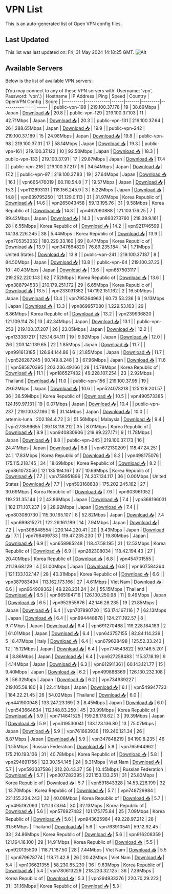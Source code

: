 # VPN List

This is an auto-generated list of Open VPN config files.

## Last Updated

This list was last updated on: Fri, 31 May 2024 14:18:25 GMT.
![Alt](https://repobeats.axiom.co/api/embed/186b98318ef1479477931607c1ad7d823f12451f.svg "Repobeats analytics image")

## Available Servers

Below is the list of available VPN servers:

(You may connect to any of these VPN servers with: Username: 'vpn', Password: 'vpn'.)
| Hostname | IP Address | Ping | Speed | Country | OpenVPN Config | Score |
|----------|------------|------|-------|---------|----------------| ----- |
| public-vpn-198 | 219.100.37.178 | 19 | 38.69Mbps | Japan | [Download 📥](./configs/server_0_JP.ovpn) | 20.8 |
| public-vpn-129 | 219.100.37.103 | 11 | 42.71Mbps | Japan | [Download 📥](./configs/server_1_JP.ovpn) | 20.3 |
| public-vpn-131 | 219.100.37.64 | 26 | 288.65Mbps | Japan | [Download 📥](./configs/server_2_JP.ovpn) | 19.9 |
| public-vpn-242 | 219.100.37.189 | 15 | 24.98Mbps | Japan | [Download 📥](./configs/server_3_JP.ovpn) | 19.8 |
| public-vpn-98 | 219.100.37.31 | 17 | 58.14Mbps | Japan | [Download 📥](./configs/server_4_JP.ovpn) | 19.3 |
| public-vpn-161 | 219.100.37.122 | 10 | 92.50Mbps | Japan | [Download 📥](./configs/server_5_JP.ovpn) | 18.3 |
| public-vpn-133 | 219.100.37.91 | 17 | 29.87Mbps | Japan | [Download 📥](./configs/server_6_JP.ovpn) | 17.4 |
| public-vpn-216 | 219.100.37.217 | 9 | 34.54Mbps | Japan | [Download 📥](./configs/server_7_JP.ovpn) | 17.2 |
| public-vpn-97 | 219.100.37.83 | 19 | 27.64Mbps | Japan | [Download 📥](./configs/server_8_JP.ovpn) | 16.1 |
| vpn665476019 | 60.110.54.8 | 7 | 19.57Mbps | Japan | [Download 📥](./configs/server_9_JP.ovpn) | 15.3 |
| vpn112893131 | 118.156.245.9 | 3 | 8.22Mbps | Japan | [Download 📥](./configs/server_10_JP.ovpn) | 14.8 |
| vpn639795250 | 121.129.0.113 | 31 | 31.97Mbps | Korea Republic of | [Download 📥](./configs/server_11_KR.ovpn) | 14.6 |
| vpn265043458 | 59.13.195.76 | 31 | 9.58Mbps | Korea Republic of | [Download 📥](./configs/server_12_KR.ovpn) | 14.3 |
| vpn462090888 | 121.103.176.25 | 7 | 89.42Mbps | Japan | [Download 📥](./configs/server_13_JP.ovpn) | 14.3 |
| vpn893273760 | 218.39.9.161 | 28 | 6.55Mbps | Korea Republic of | [Download 📥](./configs/server_14_KR.ovpn) | 14.2 |
| vpn921746599 | 14.138.226.245 | 38 | 5.44Mbps | Korea Republic of | [Download 📥](./configs/server_15_KR.ovpn) | 13.9 |
| vpn705353032 | 180.229.33.160 | 69 | 8.47Mbps | Korea Republic of | [Download 📥](./configs/server_16_KR.ovpn) | 13.9 |
| vpn347664820 | 76.89.235.184 | 14 | 1.71Mbps | United States | [Download 📥](./configs/server_17_US.ovpn) | 13.8 |
| public-vpn-241 | 219.100.37.187 | 8 | 84.50Mbps | Japan | [Download 📥](./configs/server_18_JP.ovpn) | 13.8 |
| public-vpn-64 | 219.100.37.23 | 10 | 40.43Mbps | Japan | [Download 📥](./configs/server_19_JP.ovpn) | 13.6 |
| vpn657503117 | 219.252.220.143 | 62 | 7.52Mbps | Korea Republic of | [Download 📥](./configs/server_20_KR.ovpn) | 13.6 |
| vpn388794533 | 210.179.251.172 | 29 | 6.65Mbps | Korea Republic of | [Download 📥](./configs/server_21_KR.ovpn) | 13.5 |
| vpn233031362 | 147.192.151.162 | 2 | 16.50Mbps | Japan | [Download 📥](./configs/server_22_JP.ovpn) | 13.4 |
| vpn795264963 | 60.73.53.236 | 6 | 9.13Mbps | Japan | [Download 📥](./configs/server_23_JP.ovpn) | 13.3 |
| vpn869957080 | 1.229.53.163 | 29 | 8.86Mbps | Korea Republic of | [Download 📥](./configs/server_24_KR.ovpn) | 13.2 |
| vpn239936820 | 121.109.114.78 | 13 | 42.34Mbps | Japan | [Download 📥](./configs/server_25_JP.ovpn) | 13.1 |
| public-vpn-253 | 219.100.37.207 | 26 | 23.05Mbps | Japan | [Download 📥](./configs/server_26_JP.ovpn) | 12.2 |
| vpn133387217 | 125.14.64.111 | 19 | 9.92Mbps | Japan | [Download 📥](./configs/server_27_JP.ovpn) | 12.0 |
| 2i6 | 203.141.139.65 | 22 | 1.85Mbps | Japan | [Download 📥](./configs/server_28_JP.ovpn) | 11.7 |
| vpn991613185 | 126.94.144.86 | 6 | 21.85Mbps | Japan | [Download 📥](./configs/server_29_JP.ovpn) | 11.7 |
| vpn526287245 | 90.149.8.248 | 3 | 67.96Mbps | Japan | [Download 📥](./configs/server_30_JP.ovpn) | 11.6 |
| vpn585870395 | 203.236.49.166 | 28 | 14.78Mbps | Korea Republic of | [Download 📥](./configs/server_31_KR.ovpn) | 11.1 |
| vpn186527432 | 49.228.107.254 | 23 | 2.92Mbps | Thailand | [Download 📥](./configs/server_32_TH.ovpn) | 11.0 |
| public-vpn-156 | 219.100.37.95 | 19 | 29.62Mbps | Japan | [Download 📥](./configs/server_33_JP.ovpn) | 10.6 |
| vpn524078218 | 125.128.201.57 | 36 | 36.59Mbps | Korea Republic of | [Download 📥](./configs/server_34_KR.ovpn) | 10.5 |
| vpn490573385 | 124.159.97.131 | 19 | 0.07Mbps | Japan | [Download 📥](./configs/server_35_JP.ovpn) | 10.4 |
| public-vpn-237 | 219.100.37.186 | 15 | 31.14Mbps | Japan | [Download 📥](./configs/server_36_JP.ovpn) | 10.0 |
| artemis-luna | 202.184.4.72 | 3 | 51.56Mbps | Malaysia | [Download 📥](./configs/server_37_MY.ovpn) | 9.4 |
| vpn273596655 | 39.118.118.212 | 35 | 8.01Mbps | Korea Republic of | [Download 📥](./configs/server_38_KR.ovpn) | 8.9 |
| vpn940830906 | 219.99.227.171 | 9 | 11.78Mbps | Japan | [Download 📥](./configs/server_39_JP.ovpn) | 8.8 |
| public-vpn-245 | 219.100.37.173 | 16 | 24.41Mbps | Japan | [Download 📥](./configs/server_40_JP.ovpn) | 8.8 |
| vpn672130209 | 118.47.24.251 | 24 | 17.83Mbps | Korea Republic of | [Download 📥](./configs/server_41_KR.ovpn) | 8.2 |
| vpn498175076 | 175.115.218.145 | 34 | 18.69Mbps | Korea Republic of | [Download 📥](./configs/server_42_KR.ovpn) | 8.2 |
| vpn861073050 | 121.135.194.167 | 37 | 10.69Mbps | Korea Republic of | [Download 📥](./configs/server_43_KR.ovpn) | 7.7 |
| vpn758951896 | 74.207.134.117 | 36 | 0.00Mbps | United States | [Download 📥](./configs/server_44_US.ovpn) | 7.7 |
| vpn593168638 | 175.202.245.162 | 27 | 30.69Mbps | Korea Republic of | [Download 📥](./configs/server_45_KR.ovpn) | 7.6 |
| vpn803961052 | 119.231.35.144 | 2 | 43.86Mbps | Japan | [Download 📥](./configs/server_46_JP.ovpn) | 7.4 |
| vpn368196031 | 182.171.107.237 | 9 | 28.92Mbps | Japan | [Download 📥](./configs/server_47_JP.ovpn) | 7.4 |
| vpn803080730 | 115.30.165.107 | 8 | 52.82Mbps | Japan | [Download 📥](./configs/server_48_JP.ovpn) | 7.4 |
| vpn699815271 | 122.29.161.189 | 14 | 7.94Mbps | Japan | [Download 📥](./configs/server_49_JP.ovpn) | 7.2 |
| vpn308848554 | 220.144.220.41 | 20 | 9.43Mbps | Japan | [Download 📥](./configs/server_50_JP.ovpn) | 7.1 |
| vpn798499733 | 119.47.235.230 | 17 | 19.80Mbps | Japan | [Download 📥](./configs/server_51_JP.ovpn) | 6.9 |
| vpn658985248 | 118.47.58.195 | 31 | 12.53Mbps | Korea Republic of | [Download 📥](./configs/server_52_KR.ovpn) | 6.9 |
| vpn282308034 | 118.42.194.43 | 27 | 20.40Mbps | Korea Republic of | [Download 📥](./configs/server_53_KR.ovpn) | 6.8 |
| vpn454701555 | 211.19.68.129 | 4 | 51.00Mbps | Japan | [Download 📥](./configs/server_54_JP.ovpn) | 6.8 |
| vpn607584364 | 121.133.102.147 | 28 | 40.31Mbps | Korea Republic of | [Download 📥](./configs/server_55_KR.ovpn) | 6.6 |
| vpn387983494 | 113.162.173.166 | 27 | 4.61Mbps | Viet Nam | [Download 📥](./configs/server_56_VN.ovpn) | 6.6 |
| vpn964909362 | 49.228.231.24 | 24 | 55.15Mbps | Thailand | [Download 📥](./configs/server_57_TH.ovpn) | 6.5 |
| vpn665194716 | 126.100.250.98 | 11 | 9.49Mbps | Japan | [Download 📥](./configs/server_58_JP.ovpn) | 6.5 |
| vpn952955676 | 42.146.26.235 | 19 | 21.85Mbps | Japan | [Download 📥](./configs/server_59_JP.ovpn) | 6.4 |
| vpn707890720 | 153.174.167.116 | 7 | 62.13Mbps | Japan | [Download 📥](./configs/server_60_JP.ovpn) | 6.4 |
| vpn994448878 | 124.211.192.57 | 8 | 9.71Mbps | Japan | [Download 📥](./configs/server_61_JP.ovpn) | 6.4 |
| vpn691270468 | 119.228.184.183 | 2 | 61.01Mbps | Japan | [Download 📥](./configs/server_62_JP.ovpn) | 6.4 |
| vpn643757155 | 82.84.114.239 | 5 | 8.47Mbps | Italy | [Download 📥](./configs/server_63_IT.ovpn) | 6.4 |
| vpn679628498 | 125.52.33.243 | 12 | 15.12Mbps | Japan | [Download 📥](./configs/server_64_JP.ovpn) | 6.4 |
| vpn774543822 | 59.146.5.201 | 4 | 8.86Mbps | Japan | [Download 📥](./configs/server_65_JP.ovpn) | 6.4 |
| vpn627258483 | 115.37.18.19 | 9 | 4.14Mbps | Japan | [Download 📥](./configs/server_66_JP.ovpn) | 6.3 |
| vpn612911361 | 60.143.121.77 | 15 | 9.40Mbps | Japan | [Download 📥](./configs/server_67_JP.ovpn) | 6.2 |
| vpn499888369 | 126.130.232.108 | 8 | 56.32Mbps | Japan | [Download 📥](./configs/server_68_JP.ovpn) | 6.2 |
| vpn734939227 | 219.105.58.180 | 8 | 22.41Mbps | Japan | [Download 📥](./configs/server_69_JP.ovpn) | 6.1 |
| vpn549947723 | 184.22.21.45 | 26 | 54.02Mbps | Thailand | [Download 📥](./configs/server_70_TH.ovpn) | 6.0 |
| vpn441900948 | 133.247.23.169 | 3 | 8.45Mbps | Japan | [Download 📥](./configs/server_71_JP.ovpn) | 6.0 |
| vpn543664634 | 112.148.83.250 | 45 | 20.99Mbps | Korea Republic of | [Download 📥](./configs/server_72_KR.ovpn) | 5.9 |
| vpn714841525 | 159.28.178.62 | 3 | 39.39Mbps | Japan | [Download 📥](./configs/server_73_JP.ovpn) | 5.9 |
| vpn319530041 | 133.123.136.80 | 13 | 75.07Mbps | Japan | [Download 📥](./configs/server_74_JP.ovpn) | 5.9 |
| vpn761663936 | 119.240.121.34 | 26 | 8.87Mbps | Japan | [Download 📥](./configs/server_75_JP.ovpn) | 5.9 |
| vpn347848219 | 94.190.8.235 | 46 | 1.55Mbps | Russian Federation | [Download 📥](./configs/server_76_RU.ovpn) | 5.8 |
| vpn765944962 | 175.210.193.136 | 31 | 40.78Mbps | Korea Republic of | [Download 📥](./configs/server_77_KR.ovpn) | 5.8 |
| vpn294691756 | 123.30.154.145 | 24 | 9.31Mbps | Viet Nam | [Download 📥](./configs/server_78_VN.ovpn) | 5.7 |
| vpn593337586 | 212.20.43.37 | 56 | 10.45Mbps | Russian Federation | [Download 📥](./configs/server_79_RU.ovpn) | 5.7 |
| vpn307282395 | 221.153.133.251 | 31 | 25.83Mbps | Korea Republic of | [Download 📥](./configs/server_80_KR.ovpn) | 5.7 |
| vpn591843328 | 14.53.226.199 | 32 | 13.70Mbps | Korea Republic of | [Download 📥](./configs/server_81_KR.ovpn) | 5.7 |
| vpn748729984 | 221.155.234.243 | 32 | 40.08Mbps | Korea Republic of | [Download 📥](./configs/server_82_KR.ovpn) | 5.7 |
| vpn495192093 | 121.137.3.64 | 30 | 32.13Mbps | Korea Republic of | [Download 📥](./configs/server_83_KR.ovpn) | 5.6 |
| vpn576927482 | 121.175.175.84 | 25 | 7.09Mbps | Korea Republic of | [Download 📥](./configs/server_84_KR.ovpn) | 5.6 |
| vpn943625984 | 49.228.97.212 | 28 | 31.56Mbps | Thailand | [Download 📥](./configs/server_85_TH.ovpn) | 5.6 |
| vpn763910541 | 59.12.92.45 | 33 | 34.86Mbps | Korea Republic of | [Download 📥](./configs/server_86_KR.ovpn) | 5.6 |
| vpn916208359 | 121.164.16.100 | 29 | 14.91Mbps | Korea Republic of | [Download 📥](./configs/server_87_KR.ovpn) | 5.5 |
| vpn920135509 | 118.71.187.50 | 28 | 7.44Mbps | Viet Nam | [Download 📥](./configs/server_88_VN.ovpn) | 5.5 |
| vpn679678774 | 118.71.42.8 | 26 | 20.42Mbps | Viet Nam | [Download 📥](./configs/server_89_VN.ovpn) | 5.4 |
| vpn106621355 | 58.230.85.230 | 36 | 9.63Mbps | Korea Republic of | [Download 📥](./configs/server_90_KR.ovpn) | 5.4 |
| vpn780613229 | 218.233.32.125 | 36 | 7.39Mbps | Korea Republic of | [Download 📥](./configs/server_91_KR.ovpn) | 5.3 |
| vpn294933376 | 220.70.29.223 | 31 | 31.16Mbps | Korea Republic of | [Download 📥](./configs/server_92_KR.ovpn) | 5.3 |
